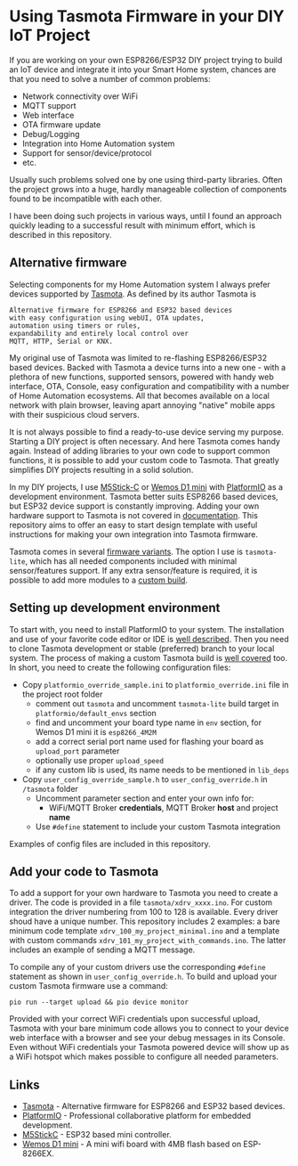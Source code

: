 # Using Tasmota Firmware in your DIY IoT Project

If you are working on your own ESP8266/ESP32 DIY project trying to build an IoT device and integrate it into your Smart Home system, chances are that you need to solve a number of common problems:
* Network connectivity over WiFi
* MQTT support
* Web interface
* OTA firmware update
* Debug/Logging
* Integration into Home Automation system
* Support for sensor/device/protocol
* etc.

Usually such problems solved one by one using third-party libraries. Often the project grows into a huge, hardly manageable collection of components found to be incompatible with each other.

I have been doing such projects in various ways, until I found an approach quickly leading to a successful result with minimum effort, which is described in this repository.

## Alternative firmware

Selecting components for my Home Automation system I always prefer devices supported by [Tasmota](https://github.com/arendst/Tasmota). As defined by its author Tasmota is 

```
Alternative firmware for ESP8266 and ESP32 based devices  
with easy configuration using webUI, OTA updates,  
automation using timers or rules,  
expandability and entirely local control over  
MQTT, HTTP, Serial or KNX.
```

My original use of Tasmota was limited to re-flashing ESP8266/ESP32 based devices. Backed with Tasmota a device turns into a new one - with a plethora of new functions, supported sensors, powered with handy web interface, OTA, Console, easy configuration and compatibility with a number of Home Automation ecosystems. All that becomes available on a local network with plain browser, leaving apart annoying "native" mobile apps with their suspicious cloud servers.

It is not always possible to find a ready-to-use device serving my purpose. Starting a DIY project is often necessary. And here Tasmota comes handy again. Instead of adding libraries to your own code to support common functions, it is possible to add your custom code to Tasmota. That greatly simplifies DIY projects resulting in a solid solution.

In my DIY projects, I use [M5Stick-C](https://docs.m5stack.com/en/core/m5stickc) or [Wemos D1 mini](https://www.wemos.cc/en/latest/d1/d1_mini_3.1.0.html) with [PlatformIO](https://platformio.org/) as a development environment. Tasmota better suits ESP8266 based devices, but ESP32 device support is constantly improving. Adding your own hardware support to Tasmota is not covered in [documentation](https://tasmota.github.io/docs). This repository aims to offer an easy to start design template with useful instructions for making your own integration into Tasmota firmware.

Tasmota comes in several [firmware variants](https://tasmota.github.io/docs/Firmware-Builds/#firmware-variants). The option I use is `tasmota-lite`, which has all needed components included with minimal sensor/features support. If any extra sensor/feature is required, it is possible to add more modules to a [custom build](https://tasmota.github.io/docs/Compile-your-build/#customize-your-build).

## Setting up development environment

To start with, you need to install PlatformIO to your system. The installation and use of your favorite code editor or IDE is [well described](https://tasmota.github.io/docs/Compile-your-build/#compiling-tools). Then you need to clone Tasmota development or stable (preferred) branch to your local system. The process of making a custom Tasmota build is [well covered](https://tasmota.github.io/docs/Compile-your-build/#customize-your-build) too. In short, you need to create the following configuration files:

* Copy `platformio_override_sample.ini` to `platformio_override.ini` file in the project root folder
	- comment out `tasmota` and uncomment `tasmota-lite` build target in `platformio/default_envs` section
	- find and uncomment your board type name in `env` section, for Wemos D1 mini it is `esp8266_4M2M`
	- add a correct serial port name used for flashing your board as `upload_port` parameter
	- optionally use proper `upload_speed`
	- if any custom lib is used, its name needs to be mentioned in `lib_deps`
* Copy `user_config_override_sample.h` to `user_config_override.h` in `/tasmota` folder
	- Uncomment parameter section and enter your own info for:
		- WiFi/MQTT Broker **credentials**, MQTT Broker **host** and project **name**
	- Use `#define` statement to include your custom Tasmota integration

Examples of config files are included in this repository.


## Add your code to Tasmota

To add a support for your own hardware to Tasmota you need to create a driver. The code is provided in a file `tasmota/xdrv_xxxx.ino`. For custom integration the driver numbering from 100 to 128 is available. Every driver shoud have a unique number. This repository includes 2 examples: a bare minimum code template `xdrv_100_my_project_minimal.ino`
and a template with custom commands `xdrv_101_my_project_with_commands.ino`. The latter includes an example of sending a MQTT message.

To compile any of your custom drivers use the corresponding `#define` statement as shown in `user_config_override.h`. To build and upload your custom Tasmota firmware use a command:

```
pio run --target upload && pio device monitor
```

Provided with your correct WiFi credentials upon successful upload, Tasmota with your bare minimum code allows you to connect to your device web interface with a browser and see your debug messages in its Console. Even without WiFi credentials your Tasmota powered device will show up as a WiFi hotspot which makes possible to configure all needed parameters.



## Links

* [Tasmota](https://github.com/arendst/Tasmota) - Alternative firmware for ESP8266 and ESP32 based devices.
* [PlatformIO](https://platformio.org/) - Professional collaborative platform for embedded development.
* [M5StickC](https://docs.m5stack.com/en/core/m5stickc) - ESP32 based mini controller.
* [Wemos D1 mini](https://www.wemos.cc/en/latest/d1/d1_mini_3.1.0.html) - A mini wifi board with 4MB flash based on ESP-8266EX.
